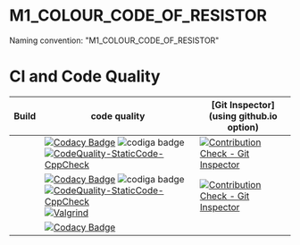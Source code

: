 # M1_COLOUR_CODE_OF_RESISTOR
Naming convention: "M1_COLOUR_CODE_OF_RESISTOR"
# CI and Code Quality
| Build  | code quality |[Git Inspector](using github.io option)|
| ----------------------------------------------|  ------------- |  ------------------------ |
||[![Codacy Badge](https://app.codacy.com/project/badge/Grade/109a5e3af09e4e9293148a6cc1514278)](https://www.codacy.com/gh/ak12345569/M2_Temperature-Measurement-using-AVR-Microcontroller/dashboard?utm_source=github.com&amp;utm_medium=referral&amp;utm_content=ak12345569/M2_Temperature-Measurement-using-AVR-Microcontroller&amp;utm_campaign=Badge_Grade) ![codiga badge](https://api.codiga.io/project/32890/status/svg) [![CodeQuality-StaticCode-CppCheck](https://github.com/ak12345569/M2_Temperature-Measurement-using-AVR-Microcontroller/actions/workflows/cpp-check.yml/badge.svg)](https://github.com/ak12345569/M2_Temperature-Measurement-using-AVR-Microcontroller/actions/workflows/cpp-check.yml)|[![Contribution Check - Git Inspector](https://github.com/ak12345569/M2_Temperature-Measurement-using-AVR-Microcontroller/actions/workflows/c-gitinspector.yml/badge.svg)](https://github.com/ak12345569/M2_Temperature-Measurement-using-AVR-Microcontroller/actions/workflows/c-gitinspector.yml)|                                                                                                                                                       
||[![Codacy Badge](https://app.codacy.com/project/badge/Grade/109a5e3af09e4e9293148a6cc1514278)](https://www.codacy.com/gh/ak12345569/M2_Temperature-Measurement-using-AVR-Microcontroller/dashboard?utm_source=github.com&amp;utm_medium=referral&amp;utm_content=ak12345569/M2_Temperature-Measurement-using-AVR-Microcontroller&amp;utm_campaign=Badge_Grade) ![codiga badge](https://api.codiga.io/project/32890/status/svg) [![CodeQuality-StaticCode-CppCheck](https://github.com/ak12345569/M2_Temperature-Measurement-using-AVR-Microcontroller/actions/workflows/cpp-check.yml/badge.svg)](https://github.com/ak12345569/M2_Temperature-Measurement-using-AVR-Microcontroller/actions/workflows/cpp-check.yml) [![Valgrind](https://github.com/ak12345569/M2_Temperature-Measurement-using-AVR-Microcontroller/actions/workflows/valgrind.yml/badge.svg)](https://github.com/ak12345569/M2_Temperature-Measurement-using-AVR-Microcontroller/actions/workflows/valgrind.yml)|[![Contribution Check - Git Inspector](https://github.com/ak12345569/M2_Temperature-Measurement-using-AVR-Microcontroller/actions/workflows/c-gitinspector.yml/badge.svg)](https://github.com/ak12345569/M2_Temperature-Measurement-using-AVR-Microcontroller/actions/workflows/c-gitinspector.yml)|     
||[![Codacy Badge](https://app.codacy.com/project/badge/Grade/bf603480654c4b7199aae086ce4b7b34)](https://www.codacy.com/gh/ak12345569/M1_COLOUR_CODE_OF_RESISTOR/dashboard?utm_source=github.com&amp;utm_medium=referral&amp;utm_content=ak12345569/M1_COLOUR_CODE_OF_RESISTOR&amp;utm_campaign=Badge_Grade)|
